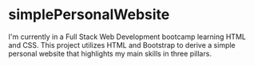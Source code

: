 # simplePersonalWebsite

I'm currently in a Full Stack Web Development bootcamp learning HTML and CSS. This project utilizes HTML and Bootstrap to derive a simple personal website that highlights my main skills in three pillars.

